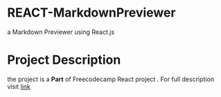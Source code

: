 # REACT-MarkdownPreviewer
a Markdown Previewer using React.js

<h1>Project Description</h1>
<p>the project is a <b>Part</b> of Freecodecamp React project . For full description visit <a href="https://www.freecodecamp.org/challenges/build-a-markdown-previewer">link</a></p>

